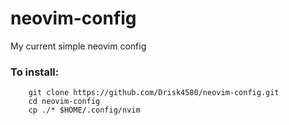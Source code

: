 # neovim-config
My current simple neovim config

### To install:
  ```
      git clone https://github.com/Drisk4580/neovim-config.git
      cd neovim-config
      cp ./* $HOME/.config/nvim
  ```
